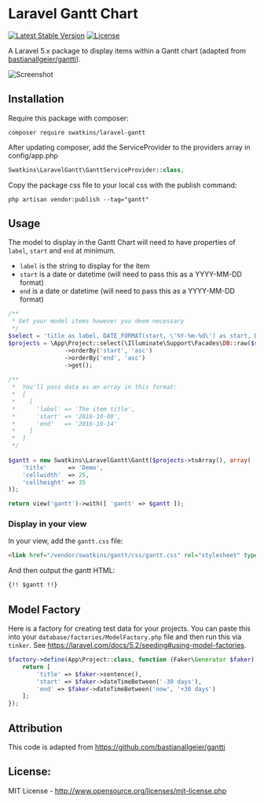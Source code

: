 # Laravel Gantt Chart

[![Latest Stable Version](https://poser.pugx.org/swatkins/laravel-gantt/v/stable)](https://packagist.org/packages/swatkins/laravel-gantt)
[![License](https://poser.pugx.org/swatkins/laravel-gantt/license)](https://packagist.org/packages/swatkins/laravel-gantt)

A Laravel 5.x package to display items within a Gantt chart (adapted from [bastianallgeier/gantti](https://github.com/bastianallgeier/gantti)).

![Screenshot](https://github.com/swatkins/laravel-gantt/raw/master/src/assets/screenshot-gantt.png)

## Installation

Require this package with composer:

```shell
composer require swatkins/laravel-gantt
```

After updating composer, add the ServiceProvider to the providers array in config/app.php

```php
Swatkins\LaravelGantt\GanttServiceProvider::class,
```

Copy the package css file to your local css with the publish command:

```shell
php artisan vendor:publish --tag="gantt"
```

## Usage

The model to display in the Gantt Chart will need to have properties of `label`, `start` and `end` at minimum.

* `label` is the string to display for the item
* `start` is a date or datetime (will need to pass this as a YYYY-MM-DD format)
* `end` is a date or datetime (will need to pass this as a YYYY-MM-DD format)

```php
/**
 * Get your model items however you deem necessary
 */
$select = 'title as label, DATE_FORMAT(start, \'%Y-%m-%d\') as start, DATE_FORMAT(end, \'%Y-%m-%d\') as end';
$projects = \App\Project::select(\Illuminate\Support\Facades\DB::raw($select))
                ->orderBy('start', 'asc')
                ->orderBy('end', 'asc')
                ->get();
    
/**
 *  You'll pass data as an array in this format:
 *  [
 *    [ 
 *      'label' => 'The item title',
 *      'start' => '2016-10-08',
 *      'end'   => '2016-10-14'
 *    ]
 *  ]
 */
 
$gantt = new Swatkins\LaravelGantt\Gantt($projects->toArray(), array(
    'title'      => 'Demo',
    'cellwidth'  => 25,
    'cellheight' => 35
));

return view('gantt')->with([ 'gantt' => $gantt ]);
```

### Display in your view

In your view, add the `gantt.css` file:

```html
<link href="/vendor/swatkins/gantt/css/gantt.css" rel="stylesheet" type="text/css">
```

And then output the gantt HTML:

```html
{!! $gantt !!}
```

## Model Factory

Here is a factory for creating test data for your projects. You can paste this into your `database/factories/ModelFactory.php` file and then run this via `tinker`. See <https://laravel.com/docs/5.2/seeding#using-model-factories>.

```php
$factory->define(App\Project::class, function (Faker\Generator $faker) {
    return [
        'title' => $faker->sentence(),
        'start' => $faker->dateTimeBetween('-30 days'),
        'end' => $faker->dateTimeBetween('now', '+30 days')
    ];
});
```

## Attribution

This code is adapted from https://github.com/bastianallgeier/gantti

## License: 

MIT License - <http://www.opensource.org/licenses/mit-license.php>
